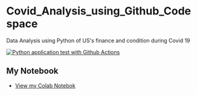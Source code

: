 # Covid_Analysis_using_Github_Codespace
Data Analysis using Python of US's finance and condition during Covid 19

[![Python application test with Github Actions](https://github.com/BALAVIDULA/Covid_Analysis_using_Github_Codespace/actions/workflows/main.yml/badge.svg)](https://github.com/BALAVIDULA/Covid_Analysis_using_Github_Codespace/actions/workflows/main.yml)

## My Notebook
* [View my Colab Notebok](https://colab.research.google.com/drive/1ua40grdk_3ZmLmn5C9R2ZAFj3VqN-vyk?usp=sharing)
